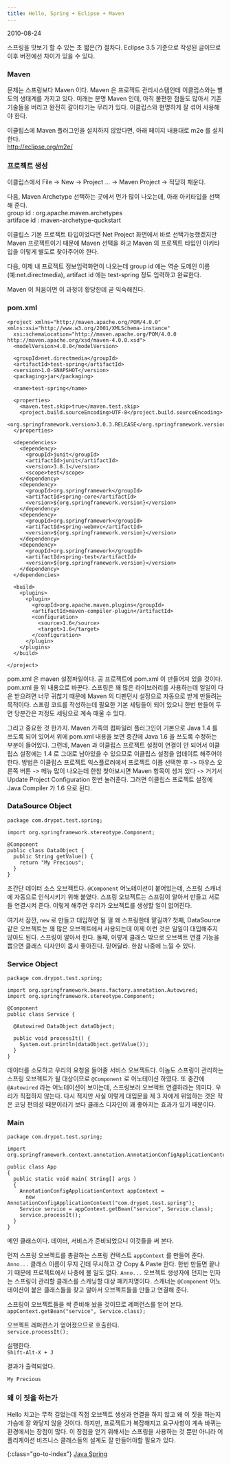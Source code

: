 ```yaml
---
title: Hello, Spring + Eclipse + Maven
---
```


2010-08-24

스프링을 맛보기 할 수 있는 초 짧은(?) 절차다.
Eclipse 3.5 기준으로 작성된 글이므로 이후 버전에선 차이가 있을 수 있다.

### Maven

문제는 스프링보다 Maven 이다.
Maven 은 프로젝트 관리시스템인데 이클립스와는 별도의 생태계를 가지고 있다.
미래는 분명 Maven 인데, 아직 불편한 점들도 많아서 기존 기술들을 버리고 완전히 갈아타기는 무리가 있다.
이클립스와 현명하게 잘 섞어 사용해야 한다.

이클립스에 Maven 플러그인을 설치하지 않았다면, 아래 페이지 내용대로 m2e 를 설치한다.  
http://eclipse.org/m2e/

### 프로젝트 생성

이클립스에서 File -> New -> Project ... -> Maven Project -> 적당히 채운다. 

다음, Maven Archetype 선택하는 곳에서 먼가 많이 나오는데, 아래 아키타입을 선택해 준다.  
group id : org.apache.maven.archetypes  
artiface id : maven-archetype-quckstart

이클립스 기본 프로젝트 타입이었다면 Net Project 화면에서 바로 선택가능했겠지만
Maven 프로젝트이기 때문에 Maven 선택을 하고
Maven 의 프로젝트 타입인 아키타입을 이렇게 별도로 찾아주어야 한다.

다음, 이제 내 프로젝트 정보입력화면이 나오는데
group id 에는 역순 도메인 이름 (예:net.directmedia),
artifact id 에는 test-spring 정도 입력하고 완료한다.

Maven 이 처음이면 이 과정이 황당한데 곧 익숙해진다.

### pom.xml

    <project xmlns="http://maven.apache.org/POM/4.0.0" xmlns:xsi="http://www.w3.org/2001/XMLSchema-instance"
      xsi:schemaLocation="http://maven.apache.org/POM/4.0.0 http://maven.apache.org/xsd/maven-4.0.0.xsd">
      <modelVersion>4.0.0</modelVersion>
    
      <groupId>net.directmedia</groupId>
      <artifactId>test-spring</artifactId>
      <version>1.0-SNAPSHOT</version>
      <packaging>jar</packaging>
    
      <name>test-spring</name>
    
      <properties>
        <maven.test.skip>true</maven.test.skip>
        <project.build.sourceEncoding>UTF-8</project.build.sourceEncoding>
        <org.springframework.version>3.0.3.RELEASE</org.springframework.version>
      </properties>
    
      <dependencies>
        <dependency>
          <groupId>junit</groupId>
          <artifactId>junit</artifactId>
          <version>3.8.1</version>
          <scope>test</scope>
        </dependency>
        <dependency>
          <groupId>org.springframework</groupId>
          <artifactId>spring-core</artifactId>
          <version>${org.springframework.version}</version>
        </dependency>
        <dependency>
          <groupId>org.springframework</groupId>
          <artifactId>spring-webmvc</artifactId>
          <version>${org.springframework.version}</version>
        </dependency>
        <dependency>
          <groupId>org.springframework</groupId>
          <artifactId>spring-test</artifactId>
          <version>${org.springframework.version}</version>
        </dependency>
      </dependencies>
    
      <build>
        <plugins>
          <plugin>
            <groupId>org.apache.maven.plugins</groupId>
            <artifactId>maven-compiler-plugin</artifactId>
            <configuration>
              <source>1.6</source>
              <target>1.6</target>
            </configuration>
          </plugin>
        </plugins>
      </build>
      
    </project>
  
pom.xml 은 maven 설정파일이다.
공 프로젝트에 pom.xml 이 만들어져 있을 것이다.
pom.xml 을 위 내용으로 바꾼다.
스프링은 꽤 많은 라이브러리를 사용하는데 일일이 다운 받으려면 너무 귀찮기 때문에
Maven 의 디펜던시 설정으로 자동으로 받게 만들려는 목적이다.
스프링 코드를 작성하는데 필요한 기본 세팅들이 되어 있으니
한번 만들어 두면 당분간은 저정도 세팅으로 계속 때울 수 있다.

그리고 중요한 것 한가지.
Maven 가족의 컴파일러 플러그인이 기본으로 Java 1.4 를 쓰도록 되어 있어서
위에 pom.xml 내용을 보면 중간에 Java 1.6 을 쓰도록 수정하는 부분이 들어있다.
그런데, Maven 과 이클립스 프로젝트 설정이 연결이 안 되어서
이클립스 설정에는 1.4 로 그대로 남아있을 수 있으므로
이클립스 설정을 업데이트 해주어야 한다.
방법은 이클립스 프로젝트 익스플로러에서 프로젝트 이름 선택한 후 -> 마우스 오른쪽 버튼 ->
메뉴 많이 나오는데 한참 찾아보시면 Maven 항목이 생겨 있다 ->
거기서 Update Project Configuration 한번 눌러준다.
그러면 이클립스 프로젝트 설정에 Java Compiler 가 1.6 으로 된다.


### DataSource Object

    package com.drypot.test.spring;
    
    import org.springframework.stereotype.Component;
    
    @Component
    public class DataObject {
      public String getValue() {
        return "My Precious";
      }
    }


초간단 데이터 소스 오브젝트다.
`@Component` 어노테이션이 붙어있는데, 스프링 스캐너에 자동으로 인식시키기 위해 붙였다.
스프링 오브젝트는 스프링이 알아서 만들고 서로들 연결시켜 준다.
이렇게 해주면 우리가 오브젝트를 생성할 일이 없어진다.

여기서 잠깐, `new` 로 만들고 대입하면 될 껄 왜 스프링한테 맡길까?
첫째, DataSource 같은 오브젝트는 꽤 많은 오브젝트에서 사용되는데
이제 이런 것은 일일이 대입해주지 않아도 된다. 스프링이 알아서 한다.
둘째, 이렇게 클래스 밖으로 오브젝트 연결 기능을 뽑으면 클래스 디자인이 몹시 좋아진다.
믿어달라. 한참 나중에 느낄 수 있다.

### Service Object

    package com.drypot.test.spring;
    
    import org.springframework.beans.factory.annotation.Autowired;
    import org.springframework.stereotype.Component;
    
    @Component
    public class Service {

      @Autowired DataObject dataObject;

      public void processIt() {
        System.out.println(dataObject.getValue());
      }
    }

데이터를 소모하고 우리의 요청을 들어줄 서비스 오브젝트다.
이놈도 스프링이 관리하는 스프링 오브젝트가 될 대상이므로 `@Component` 로 어노테이션 하였다.
또 중간에 `@Autowired` 라는 어노테이션이 보이는데, 스프링보러 오브젝트 연결하라는 의미다.
우리가 직접하지 않는다.
다시 적지만 사실 이렇게 대입문을 제 3 자에게 위임하는 것은 작은 코딩 편의성 때문이라기 보다
클래스 디자인이 꽤 좋아지는 효과가 있기 때문이다.


### Main

    package com.drypot.test.spring;
    
    import org.springframework.context.annotation.AnnotationConfigApplicationContext;
    
    public class App 
    {
      public static void main( String[] args )
      {
        AnnotationConfigApplicationContext appContext =
          new AnnotationConfigApplicationContext("com.drypot.test.spring");
        Service service = appContext.getBean("service", Service.class);
        service.processIt();
      }
    }
  
메인 클래스이다. 데이터, 서비스가 준비되었으니 이것들을 써 본다.

먼저 스프링 오브젝트를 총괄하는 스프링 컨텍스트 `appContext` 를 만들어 준다.
`Anno...` 클래스 이름이 무지 긴데 무시하고 걍 Copy & Paste 한다.
한번 만들면 끝나기 때문에 프로젝트에서 나중에 볼 일도 없다.
`Anno...` 오브젝트 생성자에 던지는 인자는 스프링이 관리할 클래스를 스캐닝할 대상 패키지명이다.
스캐너는 `@Component` 어노테이션이 붙은 클래스들을 찾고 알아서 오브젝트들을 만들고 연결해 준다.

스프링이 오브젝트들을 싹 준비해 놨을 것이므로 레퍼런스를 얻어 본다.  
`appContext.getBean("service", Service.class);`

오브젝트 레퍼런스가 얻어졌으므로 호출한다.  
`service.processIt();`

실행한다.  
`Shift-Alt-X + J`

결과가 출력되었다.

    My Precious


### 왜 이 짓을 하는가

Hello 치고는 무척 길었는데 직접 오브젝트 생성과 연결을 하지 않고 왜 이 짓을 하는지 가슴에 잘 와닿지 않을 것이다.
하지만, 프로젝트가 복잡해지고 요구사항이 계속 바뀌는 환경에서는 장점이 많다.
이 장점을 얻기 위해서는 스프링을 사용하는 것 뿐만 아니라  어플리케이션 비즈니스 클래스들의 설계도 잘 만들어야할 필요가 있다.


{:class="go-to-index"}
[Java Spring](index)

